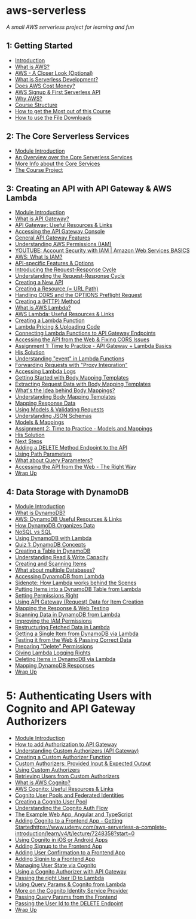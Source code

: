 # aws-serverless
*A small AWS serverless project for learning and fun*

## 1: Getting Started

* [Introduction](https://www.udemy.com/aws-serverless-a-complete-introduction/learn/v4/t/lecture/7275232?start=0)
* [What is AWS?](https://www.udemy.com/aws-serverless-a-complete-introduction/learn/v4/t/lecture/7275236?start=0)
* [AWS - A Closer Look (Optional)](https://www.udemy.com/aws-serverless-a-complete-introduction/learn/v4/t/lecture/7214768?start=0)
* [What is Serverless Development?](https://www.udemy.com/aws-serverless-a-complete-introduction/learn/v4/t/lecture/7275818?start=0)
* [Does AWS Cost Money?](https://www.udemy.com/aws-serverless-a-complete-introduction/learn/v4/t/lecture/7221444?start=0)
* [AWS Signup & First Serverless API](https://www.udemy.com/aws-serverless-a-complete-introduction/learn/v4/t/lecture/7214772?start=0)
* [Why AWS?](https://www.udemy.com/aws-serverless-a-complete-introduction/learn/v4/t/lecture/7275242?start=0)
* [Course Structure](https://www.udemy.com/aws-serverless-a-complete-introduction/learn/v4/t/lecture/7275826?start=0)
* [How to get the Most out of this Course](https://www.udemy.com/aws-serverless-a-complete-introduction/learn/v4/t/lecture/7271100?start=0)
* [How to use the File Downloads](https://www.udemy.com/aws-serverless-a-complete-introduction/learn/v4/t/lecture/7228510?start=0)

## 2: The Core Serverless Services

* [Module Introduction](https://www.udemy.com/aws-serverless-a-complete-introduction/learn/v4/t/lecture/7275250?start=0)
* [An Overview over the Core Serverless Services](https://www.udemy.com/aws-serverless-a-complete-introduction/learn/v4/t/lecture/7275842?start=0)
* [More Info about the Core Services](https://www.udemy.com/aws-serverless-a-complete-introduction/learn/v4/t/lecture/7214806?start=0)
* [The Course Project](https://www.udemy.com/aws-serverless-a-complete-introduction/learn/v4/t/lecture/7275866?start=0)

## 3: Creating an API with API Gateway & AWS Lambda

* [Module Introduction](https://www.udemy.com/aws-serverless-a-complete-introduction/learn/v4/t/lecture/7275252?start=0)
* [What is API Gateway?](https://www.udemy.com/aws-serverless-a-complete-introduction/learn/v4/t/lecture/7275254?start=0)
* [API Gateway: Useful Resources & Links](https://www.udemy.com/aws-serverless-a-complete-introduction/learn/v4/t/lecture/7220612?start=0)
* [Accessing the API Gateway Console](https://www.udemy.com/aws-serverless-a-complete-introduction/learn/v4/t/lecture/7275256?start=0)
* [General API Gateway Features](https://www.udemy.com/aws-serverless-a-complete-introduction/learn/v4/t/lecture/7275874?start=0)
* [Understanding AWS Permissions (IAM)](https://www.udemy.com/aws-serverless-a-complete-introduction/learn/v4/t/lecture/7220660?start=0)
* [YOUTUBE: Account Security with IAM | Amazon Web Services BASICS](https://youtu.be/9CKsX6MOPDQ)
* [AWS: What Is IAM?](http://docs.aws.amazon.com/IAM/latest/UserGuide/introduction.html)
* [API-specific Features & Options](https://www.udemy.com/aws-serverless-a-complete-introduction/learn/v4/t/lecture/7275882?start=0)
* [Introducing the Request-Response Cycle](https://www.udemy.com/aws-serverless-a-complete-introduction/learn/v4/t/lecture/7275888?start=0)
* [Understanding the Request-Response Cycle](https://www.udemy.com/aws-serverless-a-complete-introduction/learn/v4/t/lecture/7275898?start=0)
* [Creating a New API](https://www.udemy.com/aws-serverless-a-complete-introduction/learn/v4/t/lecture/7275902?start=0)
* [Creating a Resource (= URL Path)](https://www.udemy.com/aws-serverless-a-complete-introduction/learn/v4/t/lecture/7275910?start=0)
* [Handling CORS and the OPTIONS Preflight Request](https://www.udemy.com/aws-serverless-a-complete-introduction/learn/v4/t/lecture/7275916?start=0)
* [Creating a (HTTP) Method](https://www.udemy.com/aws-serverless-a-complete-introduction/learn/v4/t/lecture/7275924?start=0)
* [What is AWS Lambda?](https://www.udemy.com/aws-serverless-a-complete-introduction/learn/v4/t/lecture/7275930?start=0)
* [AWS Lambda: Useful Resources & Links](https://www.udemy.com/aws-serverless-a-complete-introduction/learn/v4/t/lecture/7220630?start=0)
* [Creating a Lambda Function](https://www.udemy.com/aws-serverless-a-complete-introduction/learn/v4/t/lecture/7275942?start=0)
* [Lambda Pricing & Uploading Code](https://www.udemy.com/aws-serverless-a-complete-introduction/learn/v4/t/lecture/7220722?start=0)
* [Connecting Lambda Functions to API Gateway Endpoints](https://www.udemy.com/aws-serverless-a-complete-introduction/learn/v4/t/lecture/7275948?start=0)
* [Accessing the API from the Web & Fixing CORS Issues](https://www.udemy.com/aws-serverless-a-complete-introduction/learn/v4/t/lecture/7275966?start=0)
* [Assignment 1: Time to Practice - API Gateway + Lambda Basics](https://www.udemy.com/aws-serverless-a-complete-introduction/learn/v4/t/practice/432)
* [His Solution](https://www.udemy.com/aws-serverless-a-complete-introduction/learn/v4/t/practice/432/instructor-solution)
* [Understanding "event" in Lambda Functions](https://www.udemy.com/aws-serverless-a-complete-introduction/learn/v4/t/lecture/7275980?start=0)
* [Forwarding Requests with "Proxy Integration"](https://www.udemy.com/aws-serverless-a-complete-introduction/learn/v4/t/lecture/7275982?start=0)
* [Accessing Lambda Logs](https://www.udemy.com/aws-serverless-a-complete-introduction/learn/v4/t/lecture/7275992?start=0)
* [Getting Started with Body Mapping Templates](https://www.udemy.com/aws-serverless-a-complete-introduction/learn/v4/t/lecture/7275998?start=0)
* [Extracting Request Data with Body Mapping Templates](https://www.udemy.com/aws-serverless-a-complete-introduction/learn/v4/t/lecture/7276000?start=0)
* [What's the Idea behind Body Mappings?](https://www.udemy.com/aws-serverless-a-complete-introduction/learn/v4/t/lecture/7276006?start=0)
* [Understanding Body Mapping Templates](https://www.udemy.com/aws-serverless-a-complete-introduction/learn/v4/t/lecture/7220824?start=0)
* [Mapping Response Data](https://www.udemy.com/aws-serverless-a-complete-introduction/learn/v4/t/lecture/7276038?start=0)
* [Using Models & Validating Requests](https://www.udemy.com/aws-serverless-a-complete-introduction/learn/v4/t/lecture/7276052?start=0)
* [Understanding JSON Schemas](https://www.udemy.com/aws-serverless-a-complete-introduction/learn/v4/t/lecture/7221128?start=0)
* [Models & Mappings](https://www.udemy.com/aws-serverless-a-complete-introduction/learn/v4/t/lecture/7276058?start=0)
* [Assignment 2: Time to Practice - Models and Mappings](https://www.udemy.com/aws-serverless-a-complete-introduction/learn/v4/t/practice/434)
* [His Solution](https://www.udemy.com/aws-serverless-a-complete-introduction/learn/v4/t/practice/434/instructor-solution)
* [Next Steps](https://www.udemy.com/aws-serverless-a-complete-introduction/learn/v4/t/lecture/7276066?start=0)
* [Adding a DELETE Method Endpoint to the API](https://www.udemy.com/aws-serverless-a-complete-introduction/learn/v4/t/lecture/7276082?start=0)
* [Using Path Parameters](https://www.udemy.com/aws-serverless-a-complete-introduction/learn/v4/t/lecture/7276096?start=0)
* [What about Query Parameters?](https://www.udemy.com/aws-serverless-a-complete-introduction/learn/v4/t/lecture/7221138?start=0)
* [Accessing the API from the Web - The Right Way](https://www.udemy.com/aws-serverless-a-complete-introduction/learn/v4/t/lecture/7276116?start=0)
* [Wrap Up](https://www.udemy.com/aws-serverless-a-complete-introduction/learn/v4/t/lecture/7276126?start=0)

## 4: Data Storage with DynamoDB

* [Module Introduction](https://www.udemy.com/aws-serverless-a-complete-introduction/learn/v4/t/lecture/7221150?start=0)
* [What is DynamoDB?](https://www.udemy.com/aws-serverless-a-complete-introduction/learn/v4/t/lecture/7224708?start=0)
* [AWS: DynamoDB Useful Resources & Links](https://www.udemy.com/aws-serverless-a-complete-introduction/learn/v4/t/lecture/7224736?start=0)
* [How DynamoDB Organizes Data](https://www.udemy.com/aws-serverless-a-complete-introduction/learn/v4/t/lecture/7224714?start=0)
* [NoSQL vs SQL](https://www.udemy.com/aws-serverless-a-complete-introduction/learn/v4/t/lecture/7224724?start=0)
* [Using DynamoDB with Lambda](https://www.udemy.com/aws-serverless-a-complete-introduction/learn/v4/t/lecture/7224728?start=0)
* [Quiz 1: DynamoDB Concepts](https://www.udemy.com/aws-serverless-a-complete-introduction/learn/v4/t/quiz/366844)
* [Creating a Table in DynamoDB](https://www.udemy.com/aws-serverless-a-complete-introduction/learn/v4/t/lecture/7228528?start=0)
* [Understanding Read & Write Capacity](https://www.udemy.com/aws-serverless-a-complete-introduction/learn/v4/t/lecture/7228534?start=0)
* [Creating and Scanning Items](https://www.udemy.com/aws-serverless-a-complete-introduction/learn/v4/t/lecture/7228538?start=0)
* [What about multiple Databases?](https://www.udemy.com/aws-serverless-a-complete-introduction/learn/v4/t/lecture/7228542?start=0)
* [Accessing DynamoDB from Lambda](https://www.udemy.com/aws-serverless-a-complete-introduction/learn/v4/t/lecture/7228544?start=0)
* [Sidenote: How Lambda works behind the Scenes](https://www.udemy.com/aws-serverless-a-complete-introduction/learn/v4/t/lecture/7228548?start=0)
* [Putting Items into a DynamoDB Table from Lambda](https://www.udemy.com/aws-serverless-a-complete-introduction/learn/v4/t/lecture/7228550?start=0)
* [Setting Permissions Right](https://www.udemy.com/aws-serverless-a-complete-introduction/learn/v4/t/lecture/7228552?start=0)
* [Using API Gateway (Request) Data for Item Creation](https://www.udemy.com/aws-serverless-a-complete-introduction/learn/v4/t/lecture/7228554?start=0)
* [Mapping the Response & Web Testing](https://www.udemy.com/aws-serverless-a-complete-introduction/learn/v4/t/lecture/7228558?start=0)
* [Scanning Data in DynamoDB from Lambda](https://www.udemy.com/aws-serverless-a-complete-introduction/learn/v4/t/lecture/7228560?start=0)
* [Improving the IAM Permissions](https://www.udemy.com/aws-serverless-a-complete-introduction/learn/v4/t/lecture/7228562?start=0)
* [Restructuring Fetched Data in Lambda](https://www.udemy.com/aws-serverless-a-complete-introduction/learn/v4/t/lecture/7228568?start=0)
* [Getting a Single Item from DynamoDB via Lambda](https://www.udemy.com/aws-serverless-a-complete-introduction/learn/v4/t/lecture/7228572?start=0)
* [Testing it from the Web & Passing Correct Data](https://www.udemy.com/aws-serverless-a-complete-introduction/learn/v4/t/lecture/7228574?start=0)
* [Preparing "Delete" Permissions](https://www.udemy.com/aws-serverless-a-complete-introduction/learn/v4/t/lecture/7228576?start=0)
* [Giving Lambda Logging Rights](https://www.udemy.com/aws-serverless-a-complete-introduction/learn/v4/t/lecture/7229216?start=0)
* [Deleting Items in DynamoDB via Lambda](https://www.udemy.com/aws-serverless-a-complete-introduction/learn/v4/t/lecture/7228580?start=0)
* [Mapping DynamoDB Responses](https://www.udemy.com/aws-serverless-a-complete-introduction/learn/v4/t/lecture/7228596?start=0)
* [Wrap Up](https://www.udemy.com/aws-serverless-a-complete-introduction/learn/v4/t/lecture/7228600?start=0)

# 5: Authenticating Users with Cognito and API Gateway Authorizers

* [Module Introduction](https://www.udemy.com/aws-serverless-a-complete-introduction/learn/v4/t/lecture/7228604?start=0)
* [How to add Authorization to API Gateway](https://www.udemy.com/aws-serverless-a-complete-introduction/learn/v4/t/lecture/7248324?start=0)
* [Understanding Custom Authorizers (API Gateway)](https://www.udemy.com/aws-serverless-a-complete-introduction/learn/v4/t/lecture/7248318?start=0)
* [Creating a Custom Authorizer Function](https://www.udemy.com/aws-serverless-a-complete-introduction/learn/v4/t/lecture/7248326?start=0)
* [Custom Authorizers: Provided Input & Expected Output](https://www.udemy.com/aws-serverless-a-complete-introduction/learn/v4/t/lecture/7248468?start=0)
* [Using Custom Authorizers](https://www.udemy.com/aws-serverless-a-complete-introduction/learn/v4/t/lecture/7248328?start=0)
* [Retrieving Users from Custom Authorizers](https://www.udemy.com/aws-serverless-a-complete-introduction/learn/v4/t/lecture/7248332?start=0)
* [What is AWS Cognito?](https://www.udemy.com/aws-serverless-a-complete-introduction/learn/v4/t/lecture/7248336?start=0)
* [AWS Cognito: Useful Resources & Links](https://www.udemy.com/aws-serverless-a-complete-introduction/learn/v4/t/lecture/7228606?start=0)
* [Cognito User Pools and Federated Identities](https://www.udemy.com/aws-serverless-a-complete-introduction/learn/v4/t/lecture/7248342?start=0)
* [Creating a Cognito User Pool](https://www.udemy.com/aws-serverless-a-complete-introduction/learn/v4/t/lecture/7248346?start=0)
* [Understanding the Cognito Auth Flow](https://www.udemy.com/aws-serverless-a-complete-introduction/learn/v4/t/lecture/7248350?start=0)
* [The Example Web App, Angular and TypeScript](https://www.udemy.com/aws-serverless-a-complete-introduction/learn/v4/t/lecture/7248494?start=0)
* [Adding Cognito to a Frontend App - Getting Started]()https://www.udemy.com/aws-serverless-a-complete-introduction/learn/v4/t/lecture/7248358?start=0
* [Using Cognito in iOS or Android Apps](https://www.udemy.com/aws-serverless-a-complete-introduction/learn/v4/t/lecture/7248480?start=0)
* [Adding Signup to the Frontend App]()
* [Adding User Confirmation to a Frontend App]()
* [Adding Signin to a Frontend App]()
* [Managing User State via Cognito]()
* [Using a Cognito Authorizer with API Gateway]()
* [Passing the right User ID to Lambda]()
* [Using Query Params & Cognito from Lambda]()
* [More on the Cognito Identity Service Provider]()
* [Passing Query Params from the Frontend]()
* [Passing the User Id to the DELETE Endpoint]()
* [Wrap Up]()
